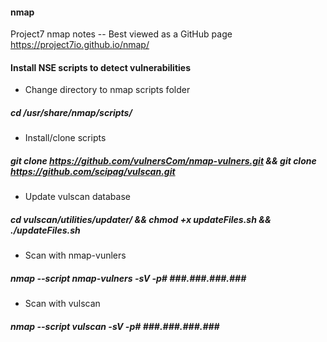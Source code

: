 #### nmap
 Project7 nmap notes -- Best viewed as a GitHub page  https://project7io.github.io/nmap/

#### Install NSE scripts to detect vulnerabilities

- Change directory to nmap scripts folder
##### cd /usr/share/nmap/scripts/

- Install/clone scripts
##### git clone https://github.com/vulnersCom/nmap-vulners.git && git clone https://github.com/scipag/vulscan.git 

- Update vulscan database
##### cd vulscan/utilities/updater/ && chmod +x updateFiles.sh && ./updateFiles.sh

- Scan with nmap-vunlers
##### nmap --script nmap-vulners -sV -p# ###.###.###.###

- Scan with vulscan 
##### nmap --script vulscan -sV -p# ###.###.###.###
